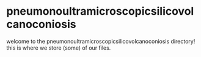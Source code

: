 # pneumonoultramicroscopicsilicovolcanoconiosis
welcome to the pneumonoultramicroscopicsilicovolcanoconiosis directory! this is where we store (some) of our files.

